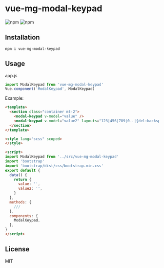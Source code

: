 # vue-mg-modal-keypad

![npm](https://img.shields.io/npm/v/vue-mg-modal-keypad)
![npm](https://img.shields.io/npm/dm/vue-mg-modal-keypad)

## Installation

```
npm i vue-mg-modal-keypad
```

## Usage

app.js

```javascript
import ModalKeypad from 'vue-mg-modal-keypad'
Vue.component('ModalKeypad', ModalKeypad)
```

Example:

```html
<template>
  <section class="container mt-2">
    <modal-keypad v-model="value" />
    <modal-keypad v-model="value2" layouts="123|456|789|0-.|{del:backspace}{ok:ok}" />
  </section>
</template>

<style lang="scss" scoped>
</style>

<script>
import ModalKeypad from '../src/vue-mg-modal-keypad'
import 'bootstrap'
import 'bootstrap/dist/css/bootstrap.min.css'
export default {
  data() {
    return {
      value: '',
      value2: '',
    }
  },
  methods: {
    ///
  },
  components: {
    ModalKeypad,
  },  
}
</script>
```

## License

MIT